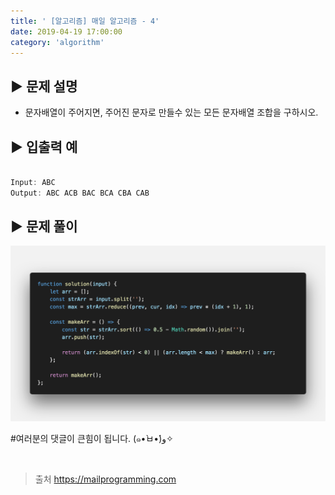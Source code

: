 ```yaml
---
title: ' [알고리즘] 매일 알고리즘 - 4'
date: 2019-04-19 17:00:00
category: 'algorithm'
---
```


▶︎ 문제 설명
-------

- 문자배열이 주어지면, 주어진 문자로 만들수 있는 모든 문자배열 조합을 구하시오.

▶︎ 입출력 예
-------
```js

Input: ABC
Output: ABC ACB BAC BCA CBA CAB

```

▶︎ 문제 풀이
-------

![](../../../assets/everyday/everyday.4.solution.png)

#여러분의 댓글이 큰힘이 됩니다. (๑•̀ㅂ•́)و✧

<br />

> 출처
> <a href="https://mailprogramming.com" target="_blank">https://mailprogramming.com</a>
